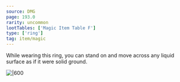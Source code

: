 ```yaml
---
source: DMG
page: 193.0
rarity: uncommon
lootTables: ['Magic Item Table F']
type: ['ring']
tag: item/magic
---
```


While wearing this ring, you can stand on and move across any liquid surface as if it were solid ground.


![|600](https://5e.tools/img/items/DMG/Ring%20of%20Water%20Walking.jpg)